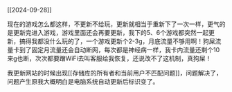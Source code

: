 [[2024-09-28]]

现在的游戏怎么都这样，不更新不给玩，更新就相当于重新下了一次一样，更气的是更新完进入游戏，游戏里面还会再要更新，我下的5、6个游戏都突然一起更新，搞得我都没什么玩的了，一个游戏更新个2-3g，月底流量不够用啊！狗屎流量卡到了固定月流量还会自动断网，每次都是神经病一样，我卡内流量还剩个10来g也断，次次都要蹭WiFi去叫客服给我恢复，还说改不了这机制，真狗屎！

我更新网站的时候出现[[存储库的所有者和当前用户不匹配问题]]，问题解决了，问题产生原我大概明白是电脑系统自动更新后标识变了。